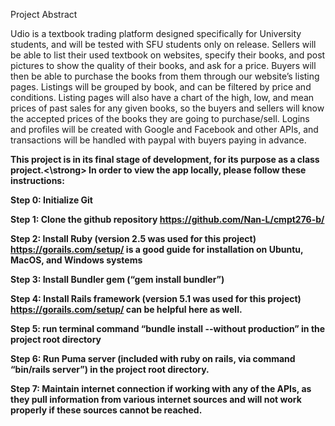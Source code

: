 Project Abstract

Udio is a textbook trading platform designed specifically for University students, and will be tested with SFU students only on release. 
Sellers will be able to list their used textbook on websites, specify their books,  and post pictures to show the quality of their books, 
and ask for a price. Buyers will then be able to purchase the books from them through our website’s listing pages. Listings will be grouped 
by book, and can be filtered by price and conditions. Listing pages will also have a chart of the high, low, and mean prices of past sales 
for any given books, so the buyers and sellers will know the accepted prices of the books they are going to purchase/sell. Logins and profiles 
will be created with Google and Facebook and other APIs, and transactions will be handled with paypal with buyers paying in advance.

<strong> This project is in its final stage of development, for its purpose as a class project.<\strong> In order to view the app locally, please follow these instructions:
  
Step 0: Initialize Git

Step 1: Clone the github repository https://github.com/Nan-L/cmpt276-b/ 

Step 2: Install Ruby (version 2.5 was used for this project)
https://gorails.com/setup/ is a good guide for installation on Ubuntu, MacOS, and Windows systems

Step 3: Install Bundler gem (“gem install bundler”)

Step 4: Install Rails framework (version 5.1 was used for this project)
https://gorails.com/setup/ can be helpful here as well.

Step 5: run terminal command “bundle install --without production” in the project root directory

Step 6: Run Puma server (included with ruby on rails, via command “bin/rails server”) in the project root directory.

Step 7: Maintain internet connection if working with any of the APIs, as they pull information from various internet sources and will not work properly if these sources cannot be reached.
